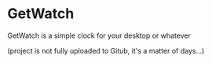 # GetWatch
GetWatch is a simple clock for your desktop or whatever
 
(project is not fully uploaded to Gitub, it's a matter of days...)
